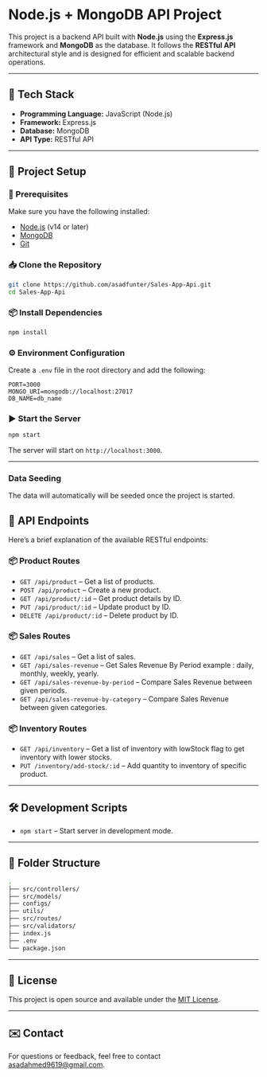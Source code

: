 # Node.js + MongoDB API Project

This project is a backend API built with **Node.js** using the **Express.js** framework and **MongoDB** as the database. It follows the **RESTful API** architectural style and is designed for efficient and scalable backend operations.

---

## 🚀 Tech Stack

- **Programming Language:** JavaScript (Node.js)
- **Framework:** Express.js
- **Database:** MongoDB
- **API Type:** RESTful API

---

## 📁 Project Setup

### 🔧 Prerequisites

Make sure you have the following installed:

- [Node.js](https://nodejs.org/) (v14 or later)
- [MongoDB](https://www.mongodb.com/)
- [Git](https://git-scm.com/)

### 📥 Clone the Repository

```bash
git clone https://github.com/asadfunter/Sales-App-Api.git
cd Sales-App-Api
```

### 📦 Install Dependencies

```bash
npm install
```

### ⚙️ Environment Configuration

Create a `.env` file in the root directory and add the following:

```env
PORT=3000
MONGO_URI=mongodb://localhost:27017
DB_NAME=db_name

```

### ▶️ Start the Server

```bash
npm start
```

The server will start on `http://localhost:3000`.

---


### Data Seeding

The data will automatically will be seeded once the project is started.

## 📌 API Endpoints

Here’s a brief explanation of the available RESTful endpoints:

### 📦 Product Routes

- `GET /api/product` – Get a list of products.
- `POST /api/product` – Create a new product.
- `GET /api/product/:id` – Get product details by ID.
- `PUT /api/product/:id` – Update product by ID.
- `DELETE /api/product/:id` – Delete product by ID.


### 📦 Sales Routes

- `GET /api/sales` – Get a list of sales.
- `GET /api/sales-revenue` – Get Sales Revenue By Period example : daily, monthly, weekly, yearly.
- `GET /api/sales-revenue-by-period` – Compare Sales Revenue between given periods.
- `GET /api/sales-revenue-by-category` – Compare Sales Revenue between given categories.


### 📦 Inventory Routes

- `GET /api/inventory` – Get a list of inventory with lowStock flag to get inventory with lower stocks.
- `PUT /inventory/add-stock/:id` – Add quantity to inventory of specific product.

---

## 🛠️ Development Scripts

- `npm start` – Start server in development mode.

---

## 📂 Folder Structure

```bash
.
├── src/controllers/
├── src/models/
├── configs/
├── utils/
├── src/routes/
├── src/validators/
├── index.js
├── .env
└── package.json
```

---

## 📃 License

This project is open source and available under the [MIT License](LICENSE).

---

## ✉️ Contact

For questions or feedback, feel free to contact [asadahmed9619@gmail.com](mailto:asadahmed9619@gmail.com).
